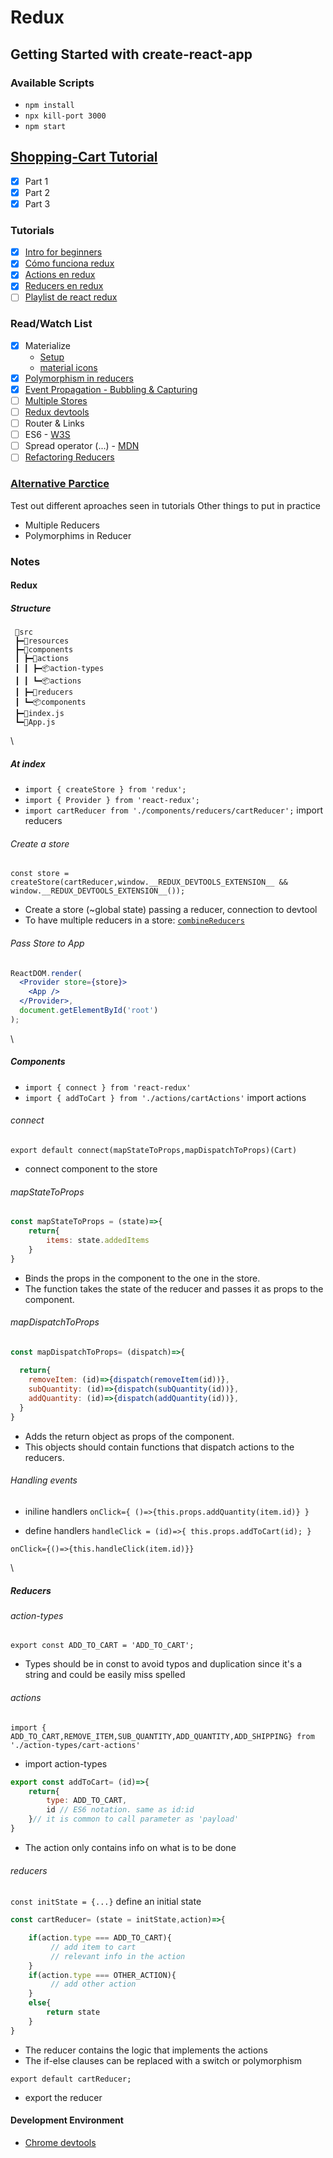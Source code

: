 # Redux

## Getting Started with create-react-app

### Available Scripts

- `npm install`
- `npx kill-port 3000`
- `npm start`

## [Shopping-Cart Tutorial](https://medium.com/@ayabellazreg/make-a-simple-shopping-cart-app-using-react-redux-1-3-fefde93e80c7)

- [x] Part 1
- [x] Part 2
- [x] Part 3

### Tutorials

- [x] [Intro for beginners](https://www.youtube.com/watch?v=CVpUuw9XSjY)
- [x] [Cómo funciona redux](https://www.youtube.com/watch?v=5iMhFH9alI0)
- [x] [Actions en redux](https://www.youtube.com/watch?v=2iAKHu2rw-g&list=PL4WxketMZHyeeU3pilSJbgiIFnVzSUFVb&index=2)
- [x] [Reducers en redux](https://www.youtube.com/watch?v=ZvEEpZR2NKU&list=PL4WxketMZHyeeU3pilSJbgiIFnVzSUFVb&index=4&t=0s)
- [ ] [Playlist de react redux](https://www.youtube.com/playlist?list=PL4cUxeGkcC9ij8CfkAY2RAGb-tmkNwQHG)

### Read/Watch List
- [x] Materialize
	- [Setup](https://materializecss.com/getting-started.html)
	- [material icons](https://materializecss.com/icons.html)
- [x] [Polymorphism in reducers](https://www.pluralsight.com/guides/polymorphism-and-action-bubbling-in-redux?clickid=zDr2jURuOxyLTQAwUx0Mo3IgUkBRua2m%3AUsNR40&irgwc=1&mpid=29332&aid=7010a000001xAKZAA2&utm_medium=digital_affiliate&utm_campaign=29332&utm_source=impactradius)
- [x] [Event Propagation - Bubbling & Capturing](https://www.youtube.com/watch?v=BtOrr7oTH_8&ab_channel=ZacGordon)
- [ ] [Multiple Stores](https://stackoverflow.com/questions/33619775/redux-multiple-stores-why-not)
- [ ] [Redux devtools](https://github.com/reduxjs/redux-devtools/tree/master/extension) 
- [ ] Router & Links
- [ ] ES6 - [W3S](https://www.w3schools.com/react/react_es6.asp)
- [ ] Spread operator (...) - [MDN](https://developer.mozilla.org/en-US/docs/Web/JavaScript/Reference/Operators/Spread_syntax)
- [ ] [Refactoring Reducers](https://redux.js.org/usage/structuring-reducers/refactoring-reducer-example)

### [Alternative Parctice](#another_repo)

Test out different aproaches seen in tutorials
Other things to put in practice
- Multiple Reducers
- Polymorphims in Reducer

### Notes

#### Redux

##### Structure

```
 📂src
 ┣━📂resources
 ┣━📂components
 ┃ ┣━📂actions
 ┃ ┃ ┣━📦action-types
 ┃ ┃ ┗━📦actions
 ┃ ┣━📂reducers
 ┃ ┗━📦components
 ┣━📄index.js
 ┗━📄App.js
```

\

##### At index

- `import { createStore } from 'redux';`
- `import { Provider } from 'react-redux';`
- `import cartReducer from './components/reducers/cartReducer';` import reducers

###### Create a store
`const store = createStore(cartReducer,window.__REDUX_DEVTOOLS_EXTENSION__ && window.__REDUX_DEVTOOLS_EXTENSION__());`

- Create a store (~global state) passing a reducer, connection to devtool
- To have multiple reducers in a store: [`combineReducers`](https://redux.js.org/api/combinereducers)

###### Pass Store to App

```jsx
ReactDOM.render(
  <Provider store={store}>
    <App />
  </Provider>, 
  document.getElementById('root')
);
```

\

##### Components 

- `import { connect } from 'react-redux'`
- `import { addToCart } from './actions/cartActions'` import actions

###### connect

`export default connect(mapStateToProps,mapDispatchToProps)(Cart)`

- connect component to the store

###### mapStateToProps

```jsx
const mapStateToProps = (state)=>{
    return{
        items: state.addedItems
    }
}
```

- Binds the props in the component to the one in the store.
- The function takes the state of the reducer and passes it as props to the component.


###### mapDispatchToProps

```jsx
const mapDispatchToProps= (dispatch)=>{
    
  return{
    removeItem: (id)=>{dispatch(removeItem(id))},
    subQuantity: (id)=>{dispatch(subQuantity(id))},
    addQuantity: (id)=>{dispatch(addQuantity(id))},
  }
}
```

- Adds the return object as props of the component.
- This objects should contain functions that dispatch actions to the reducers.

###### Handling events

- iniline handlers
`onClick={ ()=>{this.props.addQuantity(item.id)} }`

- define handlers
`handleClick = (id)=>{ this.props.addToCart(id); }`

`onClick={()=>{this.handleClick(item.id)}}`

\

##### Reducers

###### action-types

`export const ADD_TO_CART = 'ADD_TO_CART';`

- Types should be in const to avoid typos and duplication since it's a string and could be easily miss spelled

###### actions

`import { ADD_TO_CART,REMOVE_ITEM,SUB_QUANTITY,ADD_QUANTITY,ADD_SHIPPING} from './action-types/cart-actions'` 

- import action-types

```jsx
export const addToCart= (id)=>{
    return{
        type: ADD_TO_CART,
        id // ES6 notation. same as id:id
    }// it is common to call parameter as 'payload'
}
```

- The action only contains info on what is to be done

###### reducers

`const initState = {...}` define an initial state

```jsx
const cartReducer= (state = initState,action)=>{

    if(action.type === ADD_TO_CART){
         // add item to cart
         // relevant info in the action
    }
    if(action.type === OTHER_ACTION){
         // add other action
    }
    else{
        return state
    }
}
```

- The reducer contains the logic that implements the actions
- The if-else clauses can be replaced with a switch or polymorphism

`export default cartReducer;`

- export the reducer



#### Development Environment

- [Chrome devtools](https://chrome.google.com/webstore/detail/redux-devtools/lmhkpmbekcpmknklioeibfkpmmfibljd?hl=en)